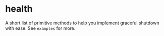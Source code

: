 # health
A short list of primitive methods to help you implement graceful shutdown with ease. See `examples` for more.
